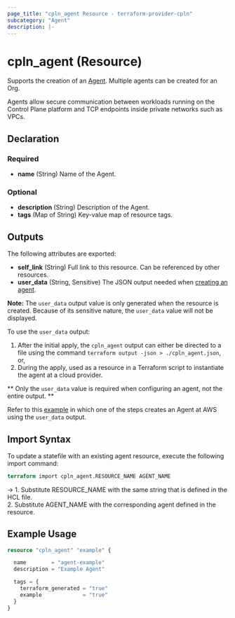 ```yaml
---
page_title: "cpln_agent Resource - terraform-provider-cpln"
subcategory: "Agent"
description: |-
---
```


# cpln_agent (Resource)

Supports the creation of an [Agent](https://docs.controlplane.com/reference/agent). Multiple agents can be created for an Org.

Agents allow secure communication between workloads running on the Control Plane platform and TCP endpoints inside private networks such as VPCs.

## Declaration

### Required

- **name** (String) Name of the Agent.

### Optional

- **description** (String) Description of the Agent.
- **tags** (Map of String) Key-value map of resource tags.

## Outputs

The following attributes are exported:

- **self_link** (String) Full link to this resource. Can be referenced by other resources.
- **user_data** (String, Sensitive) The JSON output needed when [creating an agent](https://docs.controlplane.com/guides/agent).

**Note:** The `user_data` output value is only generated when the resource is created. Because of its sensitive nature, the `user_data` value will not be displayed.

To use the `user_data` output:

1. After the initial apply, the `cpln_agent` output can either be directed to a file using the command `terraform output -json > ./cpln_agent.json`, or,
2. During the apply, used as a resource in a Terraform script to instantiate the agent at a cloud provider.

** Only the `user_data` value is required when configuring an agent, not the entire output. **

Refer to this [example](https://github.com/controlplane-com/examples/blob/main/terraform/poc/example-postgres/main.tf) in which
one of the steps creates an Agent at AWS using the `user_data` output.

## Import Syntax

To update a statefile with an existing agent resource, execute the following import command:

```terraform
terraform import cpln_agent.RESOURCE_NAME AGENT_NAME
```

-> 1. Substitute RESOURCE_NAME with the same string that is defined in the HCL file.<br/>2. Substitute AGENT_NAME with the corresponding agent defined in the resource.

## Example Usage

```terraform
resource "cpln_agent" "example" {

  name        = "agent-example"
  description = "Example Agent"

  tags = {
    terraform_generated = "true"
    example             = "true"
  }
}
```
